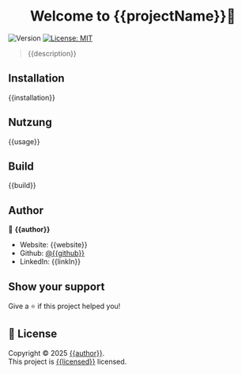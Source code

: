 <h1 align="center">Welcome to {{projectName}}👋</h1>
<p>
  <img alt="Version" src="https://img.shields.io/badge/{{createtWith}}" />
  <a href="https://github.com/{{github}}/{{porjectLinkname}}?tab=MIT-1-ov-file" target="_blank">
    <img alt="License: MIT" src="https://img.shields.io/badge/License-MIT-yellow.svg" />
  </a>
</p>

 > {{description}}

## Installation

{{installation}}

<!-- USAGE_START -->
## Nutzung

{{usage}}

<!-- USAGE_END -->

<!-- BUILD_START -->
## Build

{{build}}
<!-- BUILD_END -->


## Author

👤 **{{author}}**

* Website: {{website}}
* Github: [@{{github}}](https://github.com/{{github}})
* LinkedIn: {{linkIn}}


## Show your support

Give a ⭐️ if this project helped you!

## 📝 License

Copyright © 2025 [{{author}}](https://github.com/{{github}}).<br />
This project is [{{licensed}}](https://github.com/{{github}}/{{porjectLinkname}}?tab=MIT-1-ov-file) licensed.

